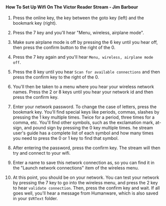 #### How To Set Up Wifi On The Victor Reader Stream - Jim Barbour

1) Press the online key, the key between the goto key (left) and the bookmark
key (right).

2) Press the 7 key and you'll hear "Menu, wireless, airplane mode".

3) Make sure airplane mode is off by pressing the 6 key until you hear off,
then press the confirm button to the right of the 0.

4) Press the 7 key again and you'll hear `Menu, wireless, airplane mode off`.

5) Press the 8 key until you hear `Scan for available connections` and then
press the confirm key to the right of the 0.

6) You'll then be taken to a menu where you hear your wireless network names.
Press the 2 or 8 keys until you hear your network id and then press the confirm
key.

7) Enter your network password. To change the case of letters, press the
bookmark key. You'll find special keys like periods, commas, slashes by
pressing the 1 key multiple times. Twice for a period, three times for a
comma, etc. You'll find other symbols, such as the exclamation mark, at-sign,
and pound sign by pressing the 0 key multiple times. he stream user's guide
has a complete list of each symbol and how many times you need to press the 0
or 1 key to find that symbol.

8) After entering the password, press the confirm key. The stream will then try
and connect to your wifi.

9) Enter a name to save this network connection as, so you can find it in the
"Launch network connections" item of the wireless menu.

10) At this point, you should be on your network. You can test your network by
pressing the 7 key to go into the wireless menu, and press the 2 key to hear
`validate connection`. Then, press the confirm key and wait. If all goes well,
you'll hear a message from Humanware, which is also saved in your `$VRText`
folder.
